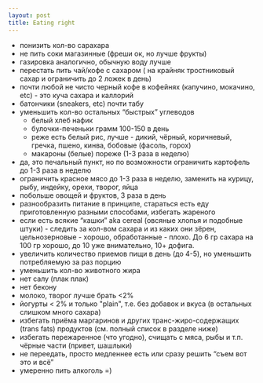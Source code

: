 ```yaml
---
layout: post
title: Eating right
---
```

* понизить кол-во сарахара
* не пить соки магазинные (фреши ок, но лучше фрукты)
* газировка аналогично, обычную воду лучше
* перестать пить чай/кофе с сахаром ( на крайняк тростниковый сахар и ограничить до 2 ложек в день)
* почти любой не чисто черный кофе в кофейнях (капучино, мокачино, etc) - это куча сахара и каллорий
* батончики (sneakers, etc) почти табу
* уменьшить кол-во остальных “быстрых” углеводов
	* белый хлеб нафик
	* булочки-печеньки грамм 100-150 в день
	* реже есть белый рис, лучше - дикий, чёрный, коричневый, гречка, пшено, кинва, бобовые (фасоль, горох)
	* макароны (белые) пореже (1-3 раза в неделю)
* да, это печальный пункт, но по возможности ограничить картофель до 1-3 раза в неделю
* ограничить красное мясо до 1-3 раза в неделю, заменить на курицу, рыбу, индейку, орехи, творог, яйца
* побольше овощей и фруктов, 3 раза в день
* разнообразить питание в принципе, стараться есть еду приготовленную разными способами, избегать жареного
* если есть всякие “кашки” aka cereal (овсяные хлопья и подобные штуки) - следить за кол-вом сахара и из каких они зёрен, цельнозерновые  - хорошо, обработанные - плохо. До 6 гр сахара на 100 гр хорошо, до 10 уже внимательно, 10+ дофига.
* увеличить количество приемов пищи в день (до 4-5), но уменьшить потребляемую за раз порцию
* уменьшить кол-во животного жира
* нет салу (плак плак)
* нет бекону
* молоко, творог лучше брать <2%
* йогурты < 2% и только "plain", т.е. без добавок и вкуса (в остальных слишком много сахара)
* избегать приёма маргаринов и других транс-жиро-содержащих (trans fats) продуктов (см. полный список в разделе ниже)
* избегать пережаренное (что угодно), счищать с мяса, рыбы и т.п. чёрные части (привет, шашлыки)
* не переедать, просто медленнее есть или сразу решить “съем вот это и всё”
* умеренно пить алкоголь =)